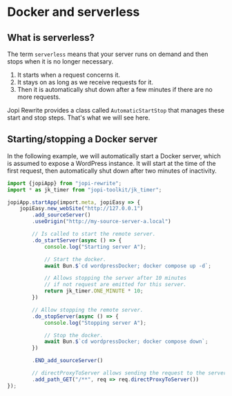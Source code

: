 # Docker and serverless

## What is serverless?

The term `serverless` means that your server runs on demand and then stops when it is no longer necessary.

1. It starts when a request concerns it.
2. It stays on as long as we receive requests for it.
3. Then it is automatically shut down after a few minutes if there are no more requests.

Jopi Rewrite provides a class called `AutomaticStartStop` that manages these start and stop steps.
That's what we will see here.

## Starting/stopping a Docker server

In the following example, we will automatically start a Docker server, which is assumed to expose a WordPress instance.
It will start at the time of the first request, then automatically shut down after two minutes of inactivity.

```typescript
import {jopiApp} from "jopi-rewrite";
import * as jk_timer from "jopi-toolkit/jk_timer";

jopiApp.startApp(import.meta, jopiEasy => {
    jopiEasy.new_webSite("http://127.0.0.1")
        .add_sourceServer()
        .useOrigin("http://my-source-server-a.local")

        // Is called to start the remote server.
        .do_startServer(async () => {
            console.log("Starting server A");

            // Start the docker.
            await Bun.$`cd wordpressDocker; docker compose up -d`;

            // Allows stopping the server after 10 minutes
            // if not request are emitted for this server.
            return jk_timer.ONE_MINUTE * 10;
        })

        // Allow stopping the remote server.
        .do_stopServer(async () => {
            console.log("Stopping server A");

            // Stop the docker.
            await Bun.$`cd wordpressDocker; docker compose down`;
        })

        .END_add_sourceServer()

        // directProxyToServer allows sending the request to the server.
        .add_path_GET("/**", req => req.directProxyToServer())
});
```
